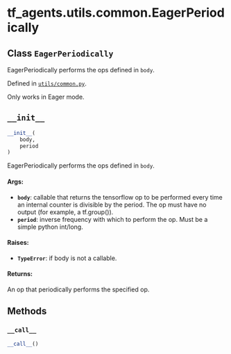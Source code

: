 <div itemscope itemtype="http://developers.google.com/ReferenceObject">
<meta itemprop="name" content="tf_agents.utils.common.EagerPeriodically" />
<meta itemprop="path" content="Stable" />
<meta itemprop="property" content="__call__"/>
<meta itemprop="property" content="__init__"/>
</div>

# tf_agents.utils.common.EagerPeriodically

## Class `EagerPeriodically`

EagerPeriodically performs the ops defined in `body`.





Defined in [`utils/common.py`](https://github.com/tensorflow/agents/tree/master/tf_agents/utils/common.py).

<!-- Placeholder for "Used in" -->

Only works in Eager mode.

<h2 id="__init__"><code>__init__</code></h2>

``` python
__init__(
    body,
    period
)
```

EagerPeriodically performs the ops defined in `body`.

#### Args:

* <b>`body`</b>: callable that returns the tensorflow op to be performed every time
    an internal counter is divisible by the period. The op must have no
    output (for example, a tf.group()).
* <b>`period`</b>: inverse frequency with which to perform the op.
    Must be a simple python int/long.


#### Raises:

* <b>`TypeError`</b>: if body is not a callable.


#### Returns:

An op that periodically performs the specified op.



## Methods

<h3 id="__call__"><code>__call__</code></h3>

``` python
__call__()
```





